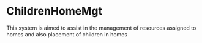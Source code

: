 # ChildrenHomeMgt
This system is aimed to assist in the management of resources assigned to homes and also placement of children in homes
